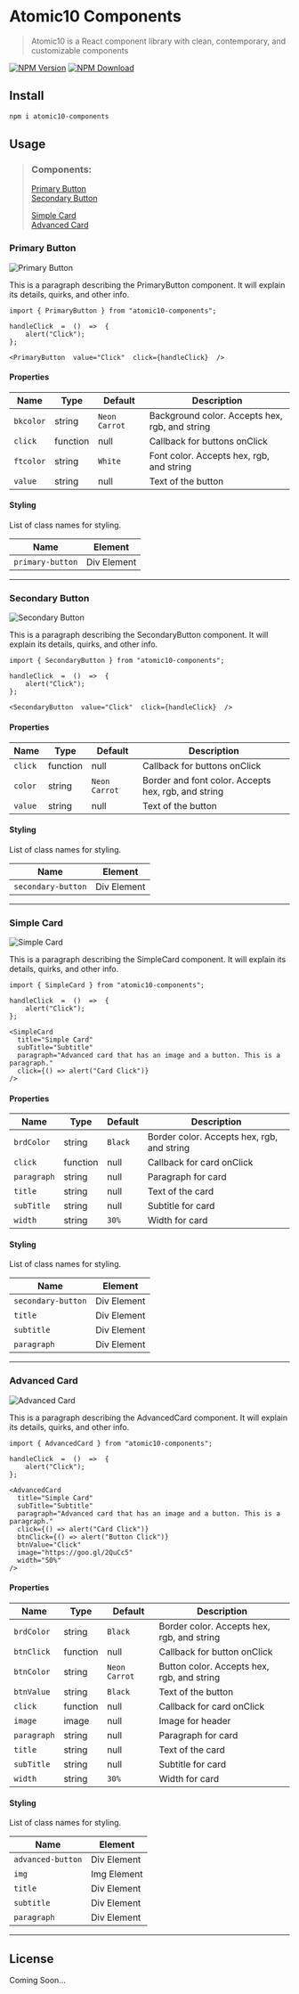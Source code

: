 # Atomic10 Components

> Atomic10 is a React component library with clean, contemporary, and customizable components

[![NPM Version][version-image]][version-url]
[![NPM Download][download-image]][download-url]

<!-- [![Linux Build][travis-image]][travis-url]
[![Test Coverage][coveralls-image]][coveralls-url] -->

## Install

```bash
npm i atomic10-components
```

## Usage

> ### Components:
>
> [Primary Button](#Primary-Button)  
> [Secondary Button](#Secondary-Button)
>
> [Simple Card](#Simple-Card)  
> [Advanced Card](#Advanced-Card)

### Primary Button

![Primary Button](./ReadmeImg/primarybutton.png)

This is a paragraph describing the PrimaryButton component. It will explain its details, quirks, and other info.

```
import { PrimaryButton } from "atomic10-components";

handleClick  =  ()  =>  {
	alert("Click");
};

<PrimaryButton  value="Click"  click={handleClick}  />
```

#### Properties

| Name      | Type     | Default       | Description                                    |
| --------- | -------- | ------------- | ---------------------------------------------- |
| `bkcolor` | string   | `Neon Carrot` | Background color. Accepts hex, rgb, and string |
| `click`   | function | null          | Callback for buttons onClick                   |
| `ftcolor` | string   | `White`       | Font color. Accepts hex, rgb, and string       |
| `value`   | string   | null          | Text of the button                             |

#### Styling

List of class names for styling.

| Name             | Element     |
| ---------------- | ----------- |
| `primary-button` | Div Element |

<hr />

### Secondary Button

![Secondary Button](./ReadmeImg/secondarybutton.png)

This is a paragraph describing the SecondaryButton component. It will explain its details, quirks, and other info.

```
import { SecondaryButton } from "atomic10-components";

handleClick  =  ()  =>  {
	alert("Click");
};

<SecondaryButton  value="Click"  click={handleClick}  />
```

#### Properties

| Name    | Type     | Default       | Description                                         |
| ------- | -------- | ------------- | --------------------------------------------------- |
| `click` | function | null          | Callback for buttons onClick                        |
| `color` | string   | `Neon Carrot` | Border and font color. Accepts hex, rgb, and string |
| `value` | string   | null          | Text of the button                                  |

#### Styling

List of class names for styling.

| Name               | Element     |
| ------------------ | ----------- |
| `secondary-button` | Div Element |

<hr />

### Simple Card

![Simple Card](./ReadmeImg/simplecard.png)

This is a paragraph describing the SimpleCard component. It will explain its details, quirks, and other info.

```
import { SimpleCard } from "atomic10-components";

handleClick  =  ()  =>  {
	alert("Click");
};

<SimpleCard
  title="Simple Card"
  subTitle="Subtitle"
  paragraph="Advanced card that has an image and a button. This is a paragraph."
  click={() => alert("Card Click")}
/>
```

#### Properties

| Name        | Type     | Default | Description                                |
| ----------- | -------- | ------- | ------------------------------------------ |
| `brdColor`  | string   | `Black` | Border color. Accepts hex, rgb, and string |
| `click`     | function | null    | Callback for card onClick                  |
| `paragraph` | string   | null    | Paragraph for card                         |
| `title`     | string   | null    | Text of the card                           |
| `subTitle`  | string   | null    | Subtitle for card                          |
| `width`     | string   | `30%`   | Width for card                             |

#### Styling

List of class names for styling.

| Name               | Element     |
| ------------------ | ----------- |
| `secondary-button` | Div Element |
| `title`            | Div Element |
| `subtitle`         | Div Element |
| `paragraph`        | Div Element |

<hr />

### Advanced Card

![Advanced Card](./ReadmeImg/advancedcard.png)

This is a paragraph describing the AdvancedCard component. It will explain its details, quirks, and other info.

```
import { AdvancedCard } from "atomic10-components";

handleClick  =  ()  =>  {
	alert("Click");
};

<AdvancedCard
  title="Simple Card"
  subTitle="Subtitle"
  paragraph="Advanced card that has an image and a button. This is a paragraph."
  click={() => alert("Card Click")}
  btnClick={() => alert("Button Click")}
  btnValue="Click"
  image="https://goo.gl/2QuCc5"
  width="50%"
/>
```

#### Properties

| Name        | Type     | Default       | Description                                |
| ----------- | -------- | ------------- | ------------------------------------------ |
| `brdColor`  | string   | `Black`       | Border color. Accepts hex, rgb, and string |
| `btnClick`  | function | null          | Callback for button onClick                |
| `btnColor`  | string   | `Neon Carrot` | Button color. Accepts hex, rgb, and string |
| `btnValue`  | string   | `Black`       | Text of the button                         |
| `click`     | function | null          | Callback for card onClick                  |
| `image`     | image    | null          | Image for header                           |
| `paragraph` | string   | null          | Paragraph for card                         |
| `title`     | string   | null          | Text of the card                           |
| `subTitle`  | string   | null          | Subtitle for card                          |
| `width`     | string   | `30%`         | Width for card                             |

#### Styling

List of class names for styling.

| Name              | Element     |
| ----------------- | ----------- |
| `advanced-button` | Div Element |
| `img`             | Img Element |
| `title`           | Div Element |
| `subtitle`        | Div Element |
| `paragraph`       | Div Element |

<hr />

## License

<!-- [MIT](http://vjpr.mit-license.org) -->

Coming Soon...

[version-image]: https://img.shields.io/npm/v/atomic10-components.svg
[version-url]: https://npmjs.org/package/atomic10-components
[download-image]: https://img.shields.io/npm/dt/atomic10-components.svg
[download-url]: https://npmjs.org/package/atomic10-components
